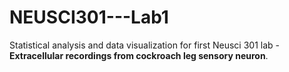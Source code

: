 # NEUSCI301---Lab1

Statistical analysis and data visualization for first Neusci 301 lab - **Extracellular recordings from cockroach leg sensory neuron**.
